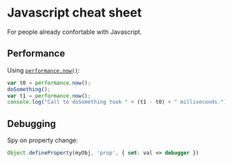 # Javascript cheat sheet

For people already confortable with Javascript.

## Performance

Using [`performance.now()`](https://developer.mozilla.org/en-US/docs/Web/API/Performance/now):
```js
var t0 = performance.now();
doSomething();
var t1 = performance.now();
console.log("Call to doSomething took " + (t1 - t0) + " milliseconds.");
```

## Debugging

Spy on property change:
```js
Object.defineProperty(myObj, 'prop', { set: val => debugger })
```
